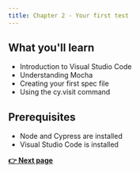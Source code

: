 ```yaml
---
title: Chapter 2 - Your first test
---
```


## What you'll learn

- Introduction to Visual Studio Code
- Understanding Mocha
- Creating your first spec file
- Using the cy.visit command

## Prerequisites

- Node and Cypress are installed
- Visual Studio Code is installed

__[:point_right: Next page](c2e1/c2e1.md)__
